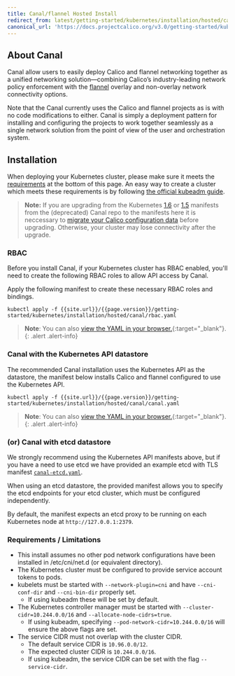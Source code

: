 ```yaml
---
title: Canal/flannel Hosted Install
redirect_from: latest/getting-started/kubernetes/installation/hosted/canal/
canonical_url: 'https://docs.projectcalico.org/v3.0/getting-started/kubernetes/installation/hosted/canal/'
---
```


## About Canal

Canal allow users to easily deploy Calico and flannel networking
together as a unified networking solution—combining Calico’s
industry-leading network policy enforcement with the
[flannel](https://github.com/coreos/flannel#flannel)
overlay and non-overlay network connectivity options.

Note that the Canal currently uses the Calico and flannel projects as is with
no code modifications to either. Canal is simply a deployment pattern
for installing and configuring the projects to work together seamlessly as a
single network solution from the point of view of the user and orchestration
system.


## Installation

When deploying your Kubernetes cluster, please make sure it meets the
[requirements](#requirements--limitations) at the bottom of this page.
An easy way to create a cluster which meets these requirements is by following
[the official kubeadm guide](http://kubernetes.io/docs/getting-started-guides/kubeadm/).

> **Note:** If you are upgrading from the Kubernetes
[1.6](https://github.com/projectcalico/canal/blob/master/k8s-install/README.md#for-kubernetes-16)
or [1.5](https://github.com/projectcalico/canal/blob/master/k8s-install/README.md#kubernetes-15)
manifests from the (deprecated) Canal repo to the manifests here it is
neccessary to [migrate your Calico configuration
data](https://github.com/projectcalico/calico/blob/master/upgrade/v2.5/README.md)
before upgrading. Otherwise, your cluster may lose connectivity after the
upgrade.

### RBAC

Before you install Canal, if your Kubernetes cluster has RBAC enabled, you'll
need to create the following RBAC roles to allow API access by Canal.

Apply the following manifest to create these necessary RBAC roles and bindings.

```
kubectl apply -f {{site.url}}/{{page.version}}/getting-started/kubernetes/installation/hosted/canal/rbac.yaml
```
> **Note**: You can also [view the YAML in your browser.](rbac.yaml){:target="_blank"}.
{: .alert .alert-info}

### Canal with the Kubernetes API datastore

The recommended Canal installation uses the Kubernetes API as the datastore,
the manifest below installs Calico and flannel configured to use the
Kubernetes API.

```
kubectl apply -f {{site.url}}/{{page.version}}/getting-started/kubernetes/installation/hosted/canal/canal.yaml
```
> **Note**: You can also [view the YAML in your browser.](canal.yaml){:target="_blank"}.
{: .alert .alert-info}


### (or) Canal with etcd datastore

We strongly recommend using the Kubernetes API manifests above, but if you
have a need to use etcd we have provided an example etcd with TLS manifest
[`canal-etcd.yaml`](canal-etcd.yaml).

When using an etcd datastore, the provided manifest allows you to specify
the etcd endpoints for your etcd cluster, which must be configured
independently.

By default, the manifest expects an etcd proxy to be running on each
Kubernetes node at `http://127.0.0.1:2379`.


### Requirements / Limitations

- This install assumes no other pod network configurations have been installed
  in /etc/cni/net.d (or equivalent directory).
- The Kubernetes cluster must be configured to provide service account tokens to pods.
- kubelets must be started with `--network-plugin=cni` and have
  `--cni-conf-dir` and `--cni-bin-dir` properly set.
  - If using kubeadm these will be set by default.
- The Kubernetes controller manager must be started with
  `--cluster-cidr=10.244.0.0/16` and `--allocate-node-cidrs=true`.
  - If using kubeadm, specifying `--pod-network-cidr=10.244.0.0/16` will
    ensure the above flags are set.
- The service CIDR must not overlap with the cluster CIDR.
  - The default service CIDR is `10.96.0.0/12`.
  - The expected cluster CIDR is `10.244.0.0/16`.
  - If using kubeadm, the service CIDR can be set with the flag `--service-cidr`.
